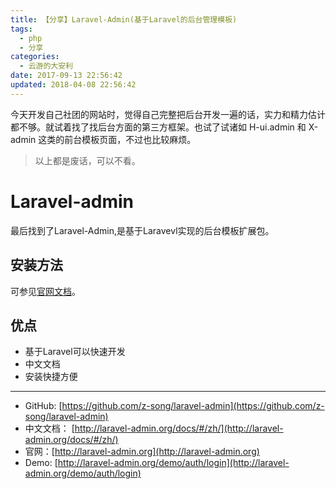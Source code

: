 ```yaml
---
title: 【分享】Laravel-Admin(基于Laravel的后台管理模板)
tags:
  - php
  - 分享
categories:
  - 云游的大安利
date: 2017-09-13 22:56:42
updated: 2018-04-08 22:56:42
---
```


今天开发自己社团的网站时，觉得自己完整把后台开发一遍的话，实力和精力估计都不够。就试着找了找后台方面的第三方框架。也试了试诸如 H-ui.admin 和 X-admin 这类的前台模板页面，不过也比较麻烦。

<!-- more -->

> 以上都是废话，可以不看。

# Laravel-admin

最后找到了Laravel-Admin,是基于Laravevl实现的后台模板扩展包。

## 安装方法

可参见[官网文档](http://laravel-admin.org/docs/#/zh/)。

## 优点

- 基于Laravel可以快速开发
- 中文文档
- 安装快捷方便

---

- GitHub: [https://github.com/z-song/laravel-admin](https://github.com/z-song/laravel-admin)
- 中文文档： [http://laravel-admin.org/docs/#/zh/](http://laravel-admin.org/docs/#/zh/)
- 官网：[http://laravel-admin.org](http://laravel-admin.org)
- Demo: [http://laravel-admin.org/demo/auth/login](http://laravel-admin.org/demo/auth/login)
